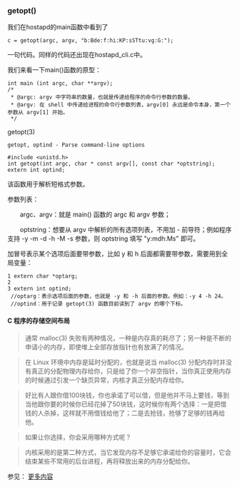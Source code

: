 ### getopt()

我们在hostapd的main函数中看到了
	
	c = getopt(argc, argv, "b:Bde:f:hi:KP:sSTtu:vg:G:");
一句代码。同样的代码还出现在hostapd_cli.c中。

我们来看一下main()函数的原型：
	
	int main (int argc, char **argv);
	/* 
	 * @argc: argv 中字符串的数量，也就是传递给程序的命令行参数的数量。
	 * @argv: 在 shell 中传递给进程的命令行参数列表，argv[0] 永远是命令本身，第一个参数从 argv[1] 开始。
	 */
	 
	 
getopt(3)
	
	getopt, optind - Parse command-line options
	
	#include <unistd.h>
	int getopt(int argc, char * const argv[], const char *optstring);
	extern int optind;
	
该函数用于解析短格式参数。

参数列表：

　　argc、argv：就是 main() 函数的 argc 和 argv 参数；

　　optstring：想要从 argv 中解析的所有选项列表，不用加 - 前导符；例如程序支持 -y -m -d -h -M -s 参数，则 optstring 填写 "y:mdh:Ms" 即可。

加冒号表示某个选项后面要带参数，比如 y 和 h 后面都需要带参数，需要用到全局变量：

	1 extern char *optarg;
	2 
	3 extern int optind;
	 //optarg：表示选项后面的参数，也就是 -y 和 -h 后面的参数。例如：-y 4 -h 24。
	 //optind：用于记录 getopt(3) 函数目前读到了 argv 的哪个下标。
	 


#### C 程序的存储空间布局

>通常 malloc(3) 失败有两种情况，一种是内存真的耗尽了；另一种是不断的申请小的内存，即使堆上全部存放指针也有放满了的情况。

>在 Linux 环境中内存是延时分配的，也就是说当 malloc(3) 分配内存时并没有真正的分配物理内存给你，只是给了你一个非空指针，当你真正使用内存的时候通过引发一个缺页异常，内核才真正分配内存给你。

>好比有人跟你借100块钱，你也承诺了可以借，但是他并不马上要钱，等到当他跟你要的时候你已经花掉了50块钱，这时候你有两个选择：一是把借钱的人杀掉，这样就不用借钱给他了；二是去抢钱，抢够了足够的钱再给他。

>如果让你选择，你会采用哪种方式呢？

>内核采用的是第二种方式，当它发现内存不足够它承诺给你的容量时，它会结束某些不常用的后台进程，再将释放出来的内存分配给你。

参见： [更多内容](http://www.cnblogs.com/0xcafebabe/p/4462181.html) 